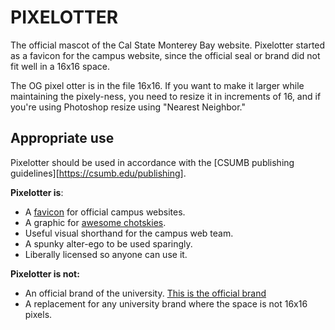 PIXELOTTER
==========

The official mascot of the Cal State Monterey Bay website. Pixelotter started as a favicon for the campus website, since the official seal or brand did not fit well in a 16x16 space.

The OG pixel otter is in the file 16x16. If you want to make it larger while maintaining the pixely-ness, you need to resize it in increments of 16, and if you're using Photoshop resize using "Nearest Neighbor."

Appropriate use
---------------

Pixelotter should be used in accordance with the [CSUMB publishing guidelines][https://csumb.edu/publishing].

**Pixelotter is**:

* A [favicon](https://en.wikipedia.org/wiki/Favicon) for official campus websites.
* A graphic for [awesome chotskies](https://twitter.com/webfolk/status/453287820413530113).
* Useful visual shorthand for the campus web team.
* A spunky alter-ego to be used sparingly.
* Liberally licensed so anyone can use it.

**Pixelotter is not:**

* An official brand of the university. [This is the official brand](https://csumb.edu/logo)
* A replacement for any university brand where the space is not 16x16 pixels.
